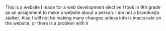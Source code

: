 This is a website I made for a web development elective I took in 9th grade as an assignment to make a website about a person. I am not a brandonjla stalker. Also I will not be making many changes unless info is inaccurate on the website, or there is a problem with it
